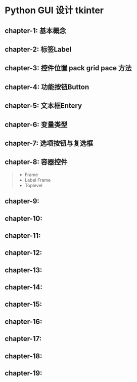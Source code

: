 # Python GUI 设计 tkinter

## chapter-1: 基本概念
## chapter-2: 标签Label
## chapter-3: 控件位置 pack grid pace 方法
## chapter-4: 功能按钮Button
## chapter-5: 文本框Entery
## chapter-6: 变量类型
## chapter-7: 选项按钮与复选框
## chapter-8: 容器控件
> - Frame
> - Label Frame
> - Toplevel

## chapter-9: 
## chapter-10: 
## chapter-11: 
## chapter-12: 
## chapter-13: 
## chapter-14: 
## chapter-15: 
## chapter-16: 
## chapter-17: 
## chapter-18: 
## chapter-19: 

